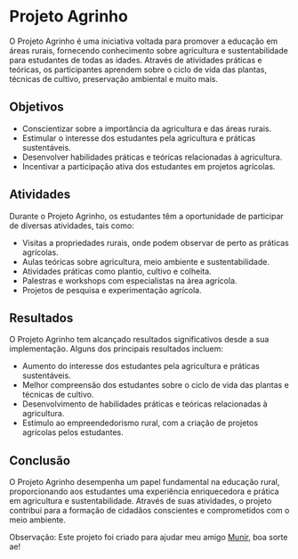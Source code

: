 # Projeto Agrinho
O Projeto Agrinho é uma iniciativa voltada para promover a educação em áreas rurais, fornecendo conhecimento sobre agricultura e sustentabilidade para estudantes de todas as idades. Através de atividades práticas e teóricas, os participantes aprendem sobre o ciclo de vida das plantas, técnicas de cultivo, preservação ambiental e muito mais.

## Objetivos

- Conscientizar sobre a importância da agricultura e das áreas rurais.
- Estimular o interesse dos estudantes pela agricultura e práticas sustentáveis.
- Desenvolver habilidades práticas e teóricas relacionadas à agricultura.
- Incentivar a participação ativa dos estudantes em projetos agrícolas.

## Atividades

Durante o Projeto Agrinho, os estudantes têm a oportunidade de participar de diversas atividades, tais como:

- Visitas a propriedades rurais, onde podem observar de perto as práticas agrícolas.
- Aulas teóricas sobre agricultura, meio ambiente e sustentabilidade.
- Atividades práticas como plantio, cultivo e colheita.
- Palestras e workshops com especialistas na área agrícola.
- Projetos de pesquisa e experimentação agrícola.

## Resultados

O Projeto Agrinho tem alcançado resultados significativos desde a sua implementação. Alguns dos principais resultados incluem:

- Aumento do interesse dos estudantes pela agricultura e práticas sustentáveis.
- Melhor compreensão dos estudantes sobre o ciclo de vida das plantas e técnicas de cultivo.
- Desenvolvimento de habilidades práticas e teóricas relacionadas à agricultura.
- Estímulo ao empreendedorismo rural, com a criação de projetos agrícolas pelos estudantes.

## Conclusão

O Projeto Agrinho desempenha um papel fundamental na educação rural, proporcionando aos estudantes uma experiência enriquecedora e prática em agricultura e sustentabilidade. Através de suas atividades, o projeto contribui para a formação de cidadãos conscientes e comprometidos com o meio ambiente.

Observação: Este projeto foi criado para ajudar meu amigo [Munir](link), boa sorte ae!
